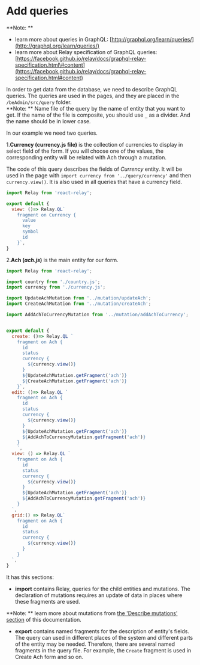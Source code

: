 # Add queries

**Note: **

* learn more about queries in GraphQL: [http://graphql.org/learn/queries/](http://graphql.org/learn/queries/)
* learn more about Relay specification of GraphQL queries: 
  [https://facebook.github.io/relay/docs/graphql-relay-specification.html\#content](https://facebook.github.io/relay/docs/graphql-relay-specification.html#content)

In order to get data from the database, we need to describe GraphQL queries.  The queries are used in the pages, and they are placed in the `/beAdmin/src/query` folder.   
**Note: ** Name file of the query by the name of entity that you want to get. If the name of the file is composite, you should use `_` as a divider. And the name should be in lower case.

In our example we need two queries.

1.**Currency \(currency.js file\)** is the collection of currencies to display in select field of the form. If you will choose one of the values, the corresponding entity will be related with Ach through a mutation.

The code of this query describes the fields of _Currency_ entity. It will be used in the page with `import currency from '../query/currency'` and then `currency.view()`. It is also used in all queries that have a currency field.

```javascript
import Relay from 'react-relay';

export default {
  view: ()=> Relay.QL`
    fragment on Currency {
      value
      key
      symbol
      id
    }`,
}
```

2.**Ach \(**_**ach.js**_**\)** is the main entity for our form.

```javascript
import Relay from 'react-relay';

import country from './country.js';
import currency from './currency.js';

import UpdateAchMutation from '../mutation/updateAch';
import CreateAchMutation from '../mutation/createAch';

import AddAchToCurrencyMutation from '../mutation/addAchToCurrency';


export default {
  create: ()=> Relay.QL `
    fragment on Ach {
      id
      status
      currency {
        ${currency.view()}
      }
      ${UpdateAchMutation.getFragment('ach')}
      ${CreateAchMutation.getFragment('ach')}
    }`,
  edit: ()=> Relay.QL `
    fragment on Ach {
      id
      status
      currency {
        ${currency.view()}
      }
      ${UpdateAchMutation.getFragment('ach')}
      ${AddAchToCurrencyMutation.getFragment('ach')}
    }
    `,
  view: () => Relay.QL `
    fragment on Ach {
      id
      status
      currency {
        ${currency.view()}
      }
      ${UpdateAchMutation.getFragment('ach')}
      ${AddAchToCurrencyMutation.getFragment('ach')}
    }
  `,
  grid:() => Relay.QL`
    fragment on Ach {
      id
      status
      currency {
        ${currency.view()}
      }
    }
  `,
}
```

It has this sections:

* **import** contains Relay, queries for the child entities and mutations. The declaration of mutations requires an update of data in places where these fragments are used.

**Note: ** learn more about mutations from [the 'Describe mutations' section](/create-new-form/describe-mutations.md) of this documentation.

* **export** contains named fragments for the description of entity's fields. The query can used in different places of the system and different parts of the entity may be needed. Therefore, there are several named fragments in the query file. For example, the `Create` fragment is used in Create Ach form and so on. 



